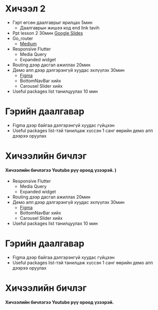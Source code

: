 # Хичээл 2
- Гэрт өгсөн даалгаврыг ярилцах 5мин
  - Даалгаврын жишээ код end link tavih 
- Ppt lesson 2 30мин [Google Slides](https://docs.google.com/presentation/d/1XrNfMpReRKNMUQdHVVnhumclRlF2RUt0Vsfm3y0cQo8/edit?usp=sharing)
- Go_router
  - [Medium](https://medium.com/@buykabuyanaa_24000/use-go-router-for-your-router-deeplink-and-authentication-47c29b9e56b2)
- Responsive Flutter 
    - Media Query 
    - Expanded widget
- Routing дээр дасгал ажиллах 20мин
- Демо апп дээр дэлгэрэнгүй хуудас эхлүүлэх 30мин
    - [Figma](https://www.figma.com/file/f7iHsNQBImiATle3BsM6yH/flutter%2Flesson1?type=design&node-id=0%3A1&mode=design&t=v7PYjElpxywwJoxm-1&fbclid=IwAR1Q1nxjp70NjkpjJH32OYwuivXHJIzT4UhtgzIHMYAp1RZpZlsMP4fw1c4)
    - BottomNavBar хийх
    - Carousel Slider хийх
- Useful packages list танилцуулах 10 мин


# Гэрийн даалгавар 
- Figma дээр байгаа дэлгэрэнгүй хуудас гүйцээн
- Useful packages list-тэй танилцаж хүссэн 1 санг өөрийн демо апп дээрээ оруулах

# Хичээлийн бичлэг 
#### Хичээлийн бичлэгээ Youtube рүү ороод үзээрэй. ) 
- Responsive Flutter 
    - Media Query 
    - Expanded widget
- Routing дээр дасгал ажиллах 20мин
- Демо апп дээр дэлгэрэнгүй хуудас эхлүүлэх 30мин
    - [Figma](https://www.figma.com/file/f7iHsNQBImiATle3BsM6yH/flutter%2Flesson1?type=design&node-id=0%3A1&mode=design&t=v7PYjElpxywwJoxm-1&fbclid=IwAR1Q1nxjp70NjkpjJH32OYwuivXHJIzT4UhtgzIHMYAp1RZpZlsMP4fw1c4)
    - BottomNavBar хийх
    - Carousel Slider хийх
- Useful packages list танилцуулах 10 мин


# Гэрийн даалгавар 
- Figma дээр байгаа дэлгэрэнгүй хуудас гүйцээн
- Useful packages list-тэй танилцаж хүссэн 1 санг өөрийн демо апп дээрээ оруулах

# Хичээлийн бичлэг 
#### Хичээлийн бичлэгээ Youtube рүү ороод үзээрэй. 
